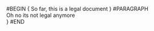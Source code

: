 #BEGIN 
   { 
      So far, this is a legal document 
   } 
   #PARAGRAPH  
      Oh no its not legal anymore   
   } 
#END